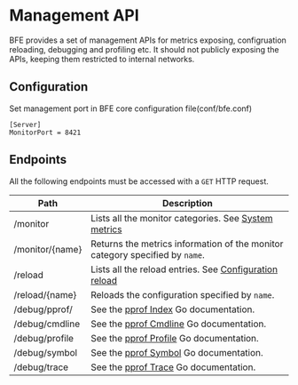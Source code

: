 # Management API

BFE provides a set of management APIs for metrics exposing, configruation reloading, debugging and profiling etc. It should not publicly exposing the APIs, keeping them restricted to internal networks.

## Configuration

Set management port in BFE core configuration file(conf/bfe.conf)

```
[Server]
MonitorPort = 8421
```

## Endpoints

All the following endpoints must be accessed with a `GET` HTTP request.

| Path             | Description                                                        |
| ---------------- | ------------------------------------------------------------------ |
| /monitor         | Lists all the monitor categories. See [System metrics](monitor.md) |
| /monitor/{name}  | Returns the metrics information of the monitor category specified by `name`. |
| /reload          | Lists all the reload entries. See [Configuration reload](reload.md) |
| /reload/{name}   | Reloads the configuration specified by `name`. |
| /debug/pprof/    | See the [pprof Index](https://golang.org/pkg/net/http/pprof/#Index) Go documentation.|
| /debug/cmdline   | See the [pprof Cmdline](https://golang.org/pkg/net/http/pprof/#Cmdline) Go documentation. |
| /debug/profile   | See the [pprof Profile](https://golang.org/pkg/net/http/pprof/#Profile) Go documentation. |
| /debug/symbol    | See the [pprof Symbol](https://golang.org/pkg/net/http/pprof/#Symbol) Go documentation. |
| /debug/trace     | See the [pprof Trace](https://golang.org/pkg/net/http/pprof/#Trace) Go documentation. |
